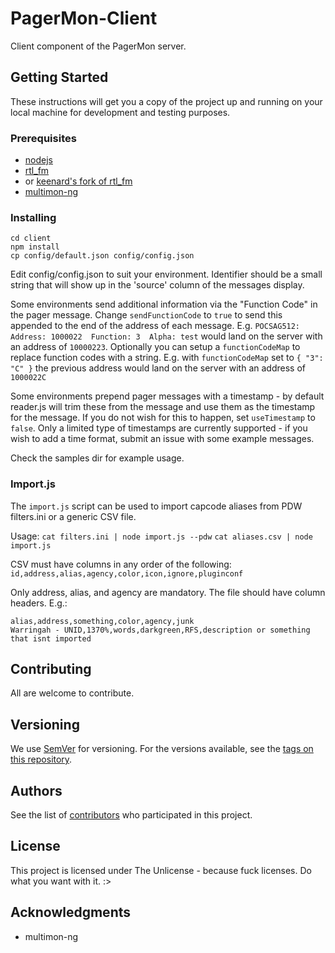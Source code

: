 # PagerMon-Client

Client component of the PagerMon server.

## Getting Started

These instructions will get you a copy of the project up and running on your local machine for development and testing purposes.

### Prerequisites

* [nodejs](https://nodejs.org/)
* [rtl_fm](https://github.com/osmocom/rtl-sdr)
* or [keenard's fork of rtl_fm](https://github.com/keenerd/rtl-sdr)
* [multimon-ng](https://github.com/EliasOenal/multimon-ng)

### Installing

```
cd client
npm install
cp config/default.json config/config.json
```

Edit config/config.json to suit your environment. Identifier should be a small string that will show up in the 'source' column of the messages display.

Some environments send additional information via the "Function Code" in the pager message. Change `sendFunctionCode` to `true` to send this appended to the end of the address of each message. E.g. `POCSAG512: Address: 1000022  Function: 3  Alpha: test` would land on the server with an address of `10000223`. Optionally you can setup a `functionCodeMap` to replace function codes with a string. E.g. with `functionCodeMap` set to `{ "3": "C" }` the previous address would land on the server with an address of `1000022C`

Some environments prepend pager messages with a timestamp - by default reader.js will trim these from the message and use them as the timestamp for the message. If you do not wish for this to happen, set `useTimestamp` to `false`. Only a limited type of timestamps are currently supported - if you wish to add a time format, submit an issue with some example messages.

Check the samples dir for example usage.

### Import.js

The `import.js` script can be used to import capcode aliases from PDW filters.ini or a generic CSV file.

Usage: 
    `cat filters.ini | node import.js --pdw`
    `cat aliases.csv | node import.js`

CSV must have columns in any order of the following: 
    `id,address,alias,agency,color,icon,ignore,pluginconf`

Only address, alias, and agency are mandatory. The file should have column headers. E.g.:

```
alias,address,something,color,agency,junk
Warringah - UNID,1370%,words,darkgreen,RFS,description or something that isnt imported
```


## Contributing

All are welcome to contribute.

## Versioning

We use [SemVer](http://semver.org/) for versioning. For the versions available, see the [tags on this repository](https://github.com/davidmckenzie/pagermon/tags). 

## Authors

See the list of [contributors](https://github.com/davidmckenzie/pagermon/contributors) who participated in this project.

## License

This project is licensed under The Unlicense - because fuck licenses. Do what you want with it. :>

## Acknowledgments

* multimon-ng
